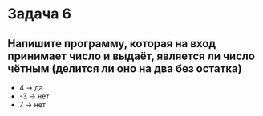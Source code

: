 # Задача 6

## Напишите программу, которая на вход принимает число и выдаёт, является ли число чётным (делится ли оно на два без остатка)

* 4 -> да
* -3 -> нет
* 7 -> нет
